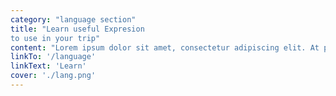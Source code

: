 ```yaml
---
category: "language section"
title: "Learn useful Expresion 
to use in your trip"
content: "Lorem ipsum dolor sit amet, consectetur adipiscing elit. At posuere non tellus duis fusce arcu. Ipsum id sed arcu proin viverra molestie."
linkTo: '/language'
linkText: 'Learn'
cover: './lang.png'
---
```

